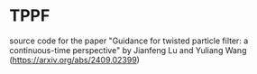 # TPPF
source code for the paper "Guidance for twisted particle filter: a continuous-time perspective" by Jianfeng Lu and  Yuliang Wang (https://arxiv.org/abs/2409.02399)
